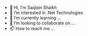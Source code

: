 - 👋 Hi, I’m Saqlain Shaikh
- 👀 I’m interested in .Net Technologies
- 🌱 I’m currently learning ...
- 💞️ I’m looking to collaborate on ...
- 📫 How to reach me ...

<!---
SaqlainShaikh850/SaqlainShaikh850 is a ✨ special ✨ repository because its `README.md` (this file) appears on your GitHub profile.
You can click the Preview link to take a look at your changes.
--->
